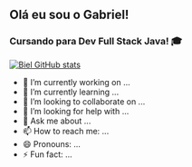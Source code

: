 ## Olá eu sou o Gabriel! 

### Cursando para Dev Full Stack Java! 🎓

[![Biel GitHub stats](https://github-readme-stats.vercel.app/api?username=BielDEVs)](https://github.com/BielDEVs/github-readme-stats)



- 🔭 I’m currently working on ...
- 🌱 I’m currently learning ...
- 👯 I’m looking to collaborate on ...
- 🤔 I’m looking for help with ...
- 💬 Ask me about ...
- 📫 How to reach me: ...
- 😄 Pronouns: ...
- ⚡ Fun fact: ...

